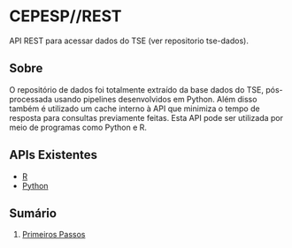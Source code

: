 # CEPESP//REST
API REST para acessar dados do TSE (ver repositorio tse-dados).

## Sobre
O repositório de dados foi totalmente extraído da base dados do TSE, pós-processada usando pipelines desenvolvidos em Python. Além disso também é utilizado um cache interno à API que minimiza o tempo de resposta para consultas previamente feitas. Esta API pode ser utilizada por meio de programas como Python e R.

## APIs Existentes
- [R](http://github.com/Cepesp-Fgv/cepesp-r)
- [Python](http://github.com/Cepesp-Fgv/cepesp-python)

## Sumário
1. [Primeiros Passos](01_PrimeirosPassos.md)

